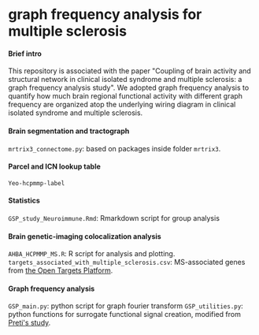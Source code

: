 # graph frequency analysis for multiple sclerosis

#### Brief intro
This repository is associated with the paper "Coupling of brain activity and structural network in clinical isolated syndrome and multiple sclerosis: a graph frequency analysis study".
We adopted graph frequency analysis to quantify how much brain regional functional activity with different graph frequency are organized atop the underlying wiring diagram in clinical isolated syndrome and multiple sclerosis.

#### Brain segmentation and tractograph
`mrtrix3_connectome.py`: based on packages inside folder `mrtrix3`.

#### Parcel and ICN lookup table
`Yeo-hcpmmp-label`

#### Statistics 
`GSP_study_Neuroimmune.Rmd`: Rmarkdown script for group analysis

#### Brain genetic-imaging colocalization analysis
`AHBA_HCPMMP_MS.R`: R script for analysis and plotting.
`targets_associated_with_multiple_sclerosis.csv`: MS-associated genes from [the Open Targets Platform](https://www.targetvalidation.org/). 

#### Graph frequency analysis
`GSP_main.py`: python script for graph fourier transform
`GSP_utilities.py`: python functions for surrogate functional signal creation, modified from [Preti's study](https://doi.org/10.1038/s41467-019-12765-7).
